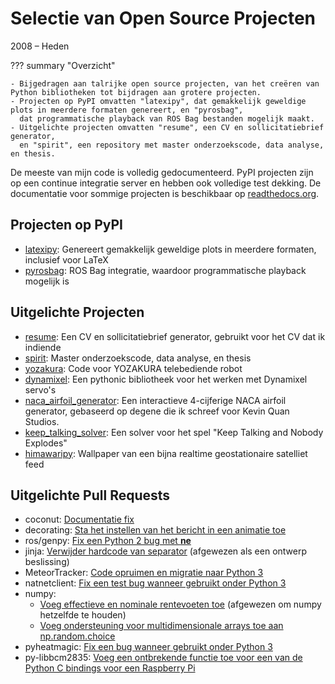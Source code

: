 # Selectie van Open Source Projecten
2008 &ndash; Heden

??? summary "Overzicht"

    - Bijgedragen aan talrijke open source projecten, van het creëren van Python bibliotheken tot bijdragen aan grotere projecten.
    - Projecten op PyPI omvatten "latexipy", dat gemakkelijk geweldige plots in meerdere formaten genereert, en "pyrosbag",
      dat programmatische playback van ROS Bag bestanden mogelijk maakt.
    - Uitgelichte projecten omvatten "resume", een CV en sollicitatiebrief generator,
      en "spirit", een repository met master onderzoekscode, data analyse, en thesis.

De meeste van mijn code is volledig gedocumenteerd.
PyPI projecten zijn op een continue integratie server en hebben ook volledige test dekking.
De documentatie voor sommige projecten is beschikbaar op [readthedocs.org](https://readthedocs.org/).

## Projecten op PyPI
- [latexipy](https://github.com/masasin/latexipy): Genereert gemakkelijk geweldige plots in meerdere formaten, inclusief voor LaTeX
- [pyrosbag](https://github.com/masasin/pyrosbag): ROS Bag integratie, waardoor programmatische playback mogelijk is
    
## Uitgelichte Projecten
- [resume](https://github.com/masasin/resume): Een CV en sollicitatiebrief generator, gebruikt voor het CV dat ik indiende
- [spirit](https://github.com/masasin/spirit): Master onderzoekscode, data analyse, en thesis
- [yozakura](https://github.com/kyoto-u-shinobi/yozakura_raspi): Code voor YOZAKURA telebediende robot
- [dynamixel](https://github.com/masasin/dynamixel): Een pythonic bibliotheek voor het werken met Dynamixel servo's
- [naca_airfoil_generator](https://github.com/masasin/naca_airfoil_generator): Een interactieve 4-cijferige NACA airfoil generator, gebaseerd op degene die ik schreef voor Kevin Quan Studios.
- [keep_talking_solver](https://github.com/masasin/keep_talking_solver): Een solver voor het spel "Keep Talking and Nobody Explodes"
- [himawaripy](https://github.com/masasin/himawaripy): Wallpaper van een bijna realtime geostationaire satelliet feed
    
## Uitgelichte Pull Requests
- coconut: [Documentatie fix](https://github.com/evhub/coconut/pull/188)
- decorating: [Sta het instellen van het bericht in een animatie toe](https://github.com/ryukinix/decorating/pull/1)
- ros/genpy: [Fix een Python 2 bug met __ne__](https://github.com/ros/genpy/pull/62)
- jinja: [Verwijder hardcode van separator](https://github.com/pallets/jinja/pull/558) (afgewezen als een ontwerp beslissing)
- MeteorTracker: [Code opruimen en migratie naar Python 3](https://github.com/heidtn/MeteorTracker/pull/1)
- natnetclient: [Fix een test bug wanneer gebruikt onder Python 3](https://github.com/ratcave/natnetclient/pull/2)
- numpy:
    - [Voeg effectieve en nominale rentevoeten toe](https://github.com/numpy/numpy/pull/9414) (afgewezen om numpy hetzelfde te houden)
    - [Voeg ondersteuning voor multidimensionale arrays toe aan np.random.choice](https://github.com/numpy/numpy/pull/7810)
- pyheatmagic: [Fix een bug wanneer gebruikt onder Python 3](https://github.com/csurfer/pyheatmagic/pull/1)
- py-libbcm2835: [Voeg een ontbrekende functie toe voor een van de Python C bindings voor een Raspberry Pi](https://github.com/mubeta06/py-libbcm2835/pull/2)
